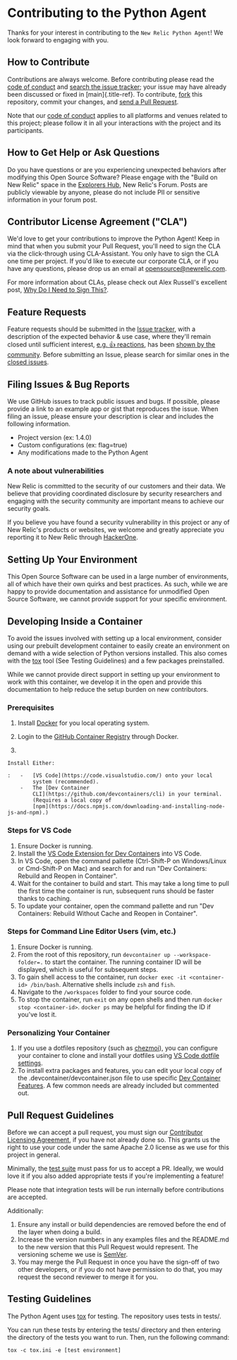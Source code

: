 # Contributing to the Python Agent

Thanks for your interest in contributing to the
`New Relic Python Agent`! We look forward to engaging with you.

## How to Contribute

Contributions are always welcome. Before contributing please read the
[code of
conduct](https://github.com/newrelic/.github/blob/master/CODE_OF_CONDUCT.md)
and [search the issue tracker](../../issues); your issue may have
already been discussed or fixed in [main]{.title-ref}. To contribute,
[fork](https://help.github.com/articles/fork-a-repo/) this repository,
commit your changes, and [send a Pull
Request](https://help.github.com/articles/using-pull-requests/).

Note that our [code of
conduct](https://github.com/newrelic/.github/blob/master/CODE_OF_CONDUCT.md)
applies to all platforms and venues related to this project; please
follow it in all your interactions with the project and its
participants.

## How to Get Help or Ask Questions

Do you have questions or are you experiencing unexpected behaviors after
modifying this Open Source Software? Please engage with the "Build on
New Relic" space in the [Explorers
Hub](https://discuss.newrelic.com/c/build-on-new-relic/Open-Source-Agents-SDKs),
New Relic\'s Forum. Posts are publicly viewable by anyone, please do not
include PII or sensitive information in your forum post.

## Contributor License Agreement ("CLA")

We\'d love to get your contributions to improve the Python Agent! Keep
in mind that when you submit your Pull Request, you\'ll need to sign the
CLA via the click-through using CLA-Assistant. You only have to sign the
CLA one time per project. If you\'d like to execute our corporate CLA,
or if you have any questions, please drop us an email at
<opensource@newrelic.com>.

For more information about CLAs, please check out Alex Russell\'s
excellent post, [Why Do I Need to Sign
This?](https://infrequently.org/2008/06/why-do-i-need-to-sign-this/).

## Feature Requests

Feature requests should be submitted in the [Issue
tracker](../../issues), with a description of the expected behavior &
use case, where they\'ll remain closed until sufficient interest, [e.g.
:+1:
reactions](https://help.github.com/articles/about-discussions-in-issues-and-pull-requests/),
has been [shown by the
community](../../issues?q=label%3A%22votes+needed%22+sort%3Areactions-%2B1-desc).
Before submitting an Issue, please search for similar ones in the
[closed
issues](../../issues?q=is%3Aissue+is%3Aclosed+label%3Aenhancement).

## Filing Issues & Bug Reports

We use GitHub issues to track public issues and bugs. If possible,
please provide a link to an example app or gist that reproduces the
issue. When filing an issue, please ensure your description is clear and
includes the following information.

- Project version (ex: 1.4.0)
- Custom configurations (ex: flag=true)
- Any modifications made to the Python Agent

### A note about vulnerabilities

New Relic is committed to the security of our customers and their data.
We believe that providing coordinated disclosure by security researchers
and engaging with the security community are important means to achieve
our security goals.

If you believe you have found a security vulnerability in this project
or any of New Relic\'s products or websites, we welcome and greatly
appreciate you reporting it to New Relic through
[HackerOne](https://hackerone.com/newrelic).

## Setting Up Your Environment

This Open Source Software can be used in a large number of environments,
all of which have their own quirks and best practices. As such, while we
are happy to provide documentation and assistance for unmodified Open
Source Software, we cannot provide support for your specific
environment.

## Developing Inside a Container

To avoid the issues involved with setting up a local environment,
consider using our prebuilt development container to easily create an
environment on demand with a wide selection of Python versions
installed. This also comes with the
[tox](https://github.com/tox-dev/tox) tool (See Testing Guidelines) and
a few packages preinstalled.

While we cannot provide direct support in setting up your environment to
work with this container, we develop it in the open and provide this
documentation to help reduce the setup burden on new contributors.

### Prerequisites

1. Install [Docker](https://www.docker.com/) for you local operating
    system.

2. Login to the [GitHub Container
    Registry](https://docs.github.com/en/packages/working-with-a-github-packages-registry/working-with-the-container-registry#authenticating-with-a-personal-access-token-classic)
    through Docker.

3.  

    Install Either:

    :   -   [VS Code](https://code.visualstudio.com/) onto your local
            system (recommended).
        -   The [Dev Container
            CLI](https://github.com/devcontainers/cli) in your terminal.
            (Requires a local copy of
            [npm](https://docs.npmjs.com/downloading-and-installing-node-js-and-npm).)

### Steps for VS Code

1. Ensure Docker is running.
2. Install the [VS Code Extension for Dev
    Containers](https://marketplace.visualstudio.com/items?itemName=ms-vscode-remote.remote-containers)
    into VS Code.
3. In VS Code, open the command pallette (Ctrl-Shift-P on Windows/Linux
    or Cmd-Shift-P on Mac) and search for and run \"Dev Containers:
    Rebuild and Reopen in Container\".
4. Wait for the container to build and start. This may take a long time
    to pull the first time the container is run, subsequent runs should
    be faster thanks to caching.
5. To update your container, open the command pallette and run \"Dev
    Containers: Rebuild Without Cache and Reopen in Container\".

### Steps for Command Line Editor Users (vim, etc.)

1. Ensure Docker is running.
2. From the root of this repository, run
    `devcontainer up --workspace-folder=.` to start the container. The
    running container ID will be displayed, which is useful for
    subsequent steps.
3. To gain shell access to the container, run
    `docker exec -it <container-id> /bin/bash`. Alternative shells
    include `zsh` and `fish`.
4. Navigate to the `/workspaces` folder to find your source code.
5. To stop the container, run `exit` on any open shells and then run
    `docker stop <container-id>`. `docker ps` may be helpful for finding
    the ID if you\'ve lost it.

### Personalizing Your Container

1. If you use a dotfiles repository (such as
    [chezmoi](https://www.chezmoi.io/)), you can configure your
    container to clone and install your dotfiles using [VS Code dotfile
    settings](https://code.visualstudio.com/docs/devcontainers/containers#_personalizing-with-dotfile-repositories).
2. To install extra packages and features, you can edit your local copy
    of the .devcontainer/devcontainer.json file to use specific [Dev
    Container Features](https://containers.dev/features). A few common
    needs are already included but commented out.

## Pull Request Guidelines

Before we can accept a pull request, you must sign our [Contributor
Licensing Agreement](#contributor-license-agreement-cla), if you have
not already done so. This grants us the right to use your code under the
same Apache 2.0 license as we use for this project in general.

Minimally, the [test suite](#testing-guidelines) must pass for us to
accept a PR. Ideally, we would love it if you also added appropriate
tests if you\'re implementing a feature!

Please note that integration tests will be run internally before
contributions are accepted.

Additionally:

1. Ensure any install or build dependencies are removed before the end
    of the layer when doing a build.
2. Increase the version numbers in any examples files and the README.md
    to the new version that this Pull Request would represent. The
    versioning scheme we use is [SemVer](http://semver.org/).
3. You may merge the Pull Request in once you have the sign-off of two
    other developers, or if you do not have permission to do that, you
    may request the second reviewer to merge it for you.

## Testing Guidelines

The Python Agent uses [tox](https://github.com/tox-dev/tox) for testing.
The repository uses tests in tests/.

You can run these tests by entering the tests/ directory and then
entering the directory of the tests you want to run. Then, run the
following command:

`tox -c tox.ini -e [test environment]`
